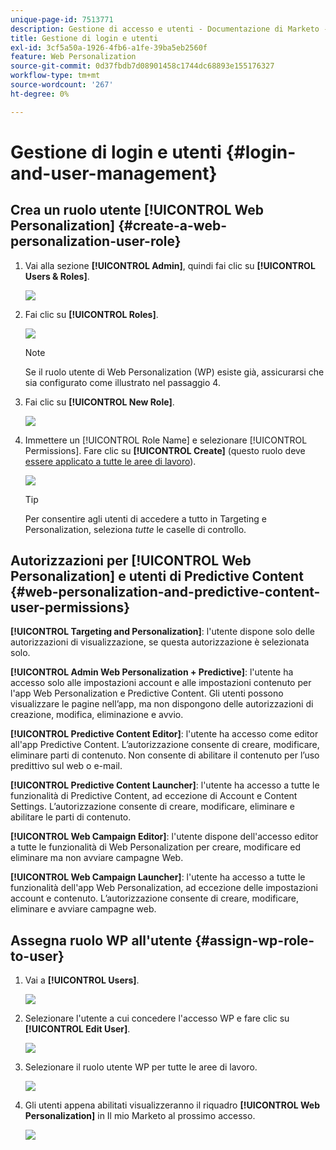 ```yaml
---
unique-page-id: 7513771
description: Gestione di accesso e utenti - Documentazione di Marketo - Documentazione del prodotto
title: Gestione di login e utenti
exl-id: 3cf5a50a-1926-4fb6-a1fe-39ba5eb2560f
feature: Web Personalization
source-git-commit: 0d37fbdb7d08901458c1744dc68893e155176327
workflow-type: tm+mt
source-wordcount: '267'
ht-degree: 0%

---
```


# Gestione di login e utenti {#login-and-user-management}

## Crea un ruolo utente [!UICONTROL Web Personalization] {#create-a-web-personalization-user-role}

1. Vai alla sezione **[!UICONTROL Admin]**, quindi fai clic su **[!UICONTROL Users & Roles]**.

   ![](assets/image2015-4-28-19-3a50-3a49.png)

1. Fai clic su **[!UICONTROL Roles]**.

   ![](assets/image2015-4-28-19-3a57-3a58.png)

   >[!NOTE]
   >
   >Se il ruolo utente di Web Personalization (WP) esiste già, assicurarsi che sia configurato come illustrato nel passaggio 4.

1. Fai clic su **[!UICONTROL New Role]**.

   ![](assets/three-1.png)

1. Immettere un [!UICONTROL Role Name] e selezionare [!UICONTROL Permissions]. Fare clic su **[!UICONTROL Create]** (questo ruolo deve [essere applicato a tutte le aree di lavoro](/help/marketo/product-docs/administration/users-and-roles/managing-marketo-users.md)).

   ![](assets/four.png)

   >[!TIP]
   >
   >Per consentire agli utenti di accedere a tutto in Targeting e Personalization, seleziona _tutte_ le caselle di controllo.

## Autorizzazioni per [!UICONTROL Web Personalization] e utenti di Predictive Content {#web-personalization-and-predictive-content-user-permissions}

**[!UICONTROL Targeting and Personalization]**: l&#39;utente dispone solo delle autorizzazioni di visualizzazione, se questa autorizzazione è selezionata solo.

**[!UICONTROL Admin Web Personalization + Predictive]**: l&#39;utente ha accesso solo alle impostazioni account e alle impostazioni contenuto per l&#39;app Web Personalization e Predictive Content. Gli utenti possono visualizzare le pagine nell’app, ma non dispongono delle autorizzazioni di creazione, modifica, eliminazione e avvio.

**[!UICONTROL Predictive Content Editor]**: l&#39;utente ha accesso come editor all&#39;app Predictive Content. L’autorizzazione consente di creare, modificare, eliminare parti di contenuto. Non consente di abilitare il contenuto per l’uso predittivo sul web o e-mail.

**[!UICONTROL Predictive Content Launcher]**: l&#39;utente ha accesso a tutte le funzionalità di Predictive Content, ad eccezione di Account e Content Settings. L’autorizzazione consente di creare, modificare, eliminare e abilitare le parti di contenuto.

**[!UICONTROL Web Campaign Editor]**: l&#39;utente dispone dell&#39;accesso editor a tutte le funzionalità di Web Personalization per creare, modificare ed eliminare ma non avviare campagne Web.

**[!UICONTROL Web Campaign Launcher]**: l&#39;utente ha accesso a tutte le funzionalità dell&#39;app Web Personalization, ad eccezione delle impostazioni account e contenuto. L’autorizzazione consente di creare, modificare, eliminare e avviare campagne web.

## Assegna ruolo WP all&#39;utente {#assign-wp-role-to-user}

1. Vai a **[!UICONTROL Users]**.

   ![](assets/image2015-4-29-11-3a31-3a3.png)

1. Selezionare l&#39;utente a cui concedere l&#39;accesso WP e fare clic su **[!UICONTROL Edit User]**.

   ![](assets/image2015-4-29-11-3a38-3a46.png)

1. Selezionare il ruolo utente WP per tutte le aree di lavoro.

   ![](assets/seven.png)

1. Gli utenti appena abilitati visualizzeranno il riquadro **[!UICONTROL Web Personalization]** in Il mio Marketo al prossimo accesso.

   ![](assets/eight.png)
